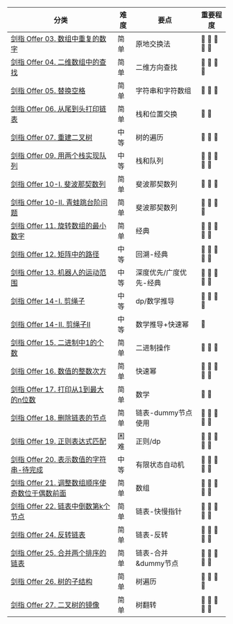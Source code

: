 | 分类                                               | 难度 | 要点 | 重要程度
| ------------------------------------------------ | -- | -- | --
| [剑指 Offer 03. 数组中重复的数字](https://github.com/JK9559/WIO/blob/master/note/Algorithm/ToOffer/lcof_03FindRepeatNumber.md)            | 简单 | 原地交换法 | :lollipop: :lollipop: :lollipop: :lollipop: :lollipop:
| [剑指 Offer 04. 二维数组中的查找](https://github.com/JK9559/WIO/blob/master/note/Algorithm/ToOffer/lcof_04FindNumberIn2DArray.md)            | 简单 | 二维方向查找 | :lollipop: :lollipop: :lollipop: :lollipop:
| [剑指 Offer 05. 替换空格](https://github.com/JK9559/WIO/blob/master/note/Algorithm/ToOffer/lcof_05ReplaceSpace.md)            | 简单 | 字符串和字符数组 | :lollipop: :lollipop: :lollipop:
| [剑指 Offer 06. 从尾到头打印链表](https://github.com/JK9559/WIO/blob/master/note/Algorithm/ToOffer/lcof_06ReversePrint.md)            | 简单 | 栈和位置交换 | :lollipop: :lollipop:
| [剑指 Offer 07. 重建二叉树](https://github.com/JK9559/WIO/blob/master/note/Algorithm/ToOffer/lcof_07BuildTree.md)            | 中等 | 树的遍历 | :lollipop: :lollipop: :lollipop:
| [剑指 Offer 09. 用两个栈实现队列](https://github.com/JK9559/WIO/blob/master/note/Algorithm/ToOffer/lcof_09CQueue.md)            | 中等 | 栈和队列 | :lollipop: :lollipop: :lollipop: :lollipop: :lollipop:
| [剑指 Offer 10-I. 斐波那契数列](https://github.com/JK9559/WIO/blob/master/note/Algorithm/ToOffer/lcof_10IFib.md)            | 简单 | 斐波那契数列 | :lollipop: :lollipop: :lollipop:
| [剑指 Offer 10-II. 青蛙跳台阶问题](https://github.com/JK9559/WIO/blob/master/note/Algorithm/ToOffer/lcof_10IINumWays.md)            | 简单 | 斐波那契数列 | :lollipop: :lollipop: :lollipop: :lollipop:
| [剑指 Offer 11. 旋转数组的最小数字](https://github.com/JK9559/WIO/blob/master/note/Algorithm/ToOffer/lcof_11MinArray.md)            | 简单 | 经典 | :lollipop: :lollipop: :lollipop: :lollipop: :lollipop:
| [剑指 Offer 12. 矩阵中的路径](https://github.com/JK9559/WIO/blob/master/note/Algorithm/ToOffer/lcof_12Exist.md)            | 中等 | 回溯-经典 | :lollipop: :lollipop: :lollipop: :lollipop: :lollipop:
| [剑指 Offer 13. 机器人的运动范围](https://github.com/JK9559/WIO/blob/master/note/Algorithm/ToOffer/lcof_13MovingCount.md)            | 中等 | 深度优先/广度优先-经典 | :lollipop: :lollipop: :lollipop: :lollipop: :lollipop:
| [剑指 Offer 14-I. 剪绳子](https://github.com/JK9559/WIO/blob/master/note/Algorithm/ToOffer/lcof_14ICuttingRope.md)            | 中等 | dp/数学推导 | :lollipop: :lollipop: :lollipop: :lollipop:
| [剑指 Offer 14-II. 剪绳子II](https://github.com/JK9559/WIO/blob/master/note/Algorithm/ToOffer/lcof_14IICuttingRope.md)            | 中等 | 数学推导+快速幂 | :lollipop:
| [剑指 Offer 15. 二进制中1的个数](https://github.com/JK9559/WIO/blob/master/note/Algorithm/ToOffer/lcof_15HammingWeight.md)            | 简单 | 二进制操作 | :lollipop: :lollipop: :lollipop:
| [剑指 Offer 16. 数值的整数次方](https://github.com/JK9559/WIO/blob/master/note/Algorithm/ToOffer/lcof_16MyPow.md)            | 简单 | 快速幂 | :lollipop: :lollipop: :lollipop: :lollipop: :lollipop:
| [剑指 Offer 17. 打印从1到最大的n位数](https://github.com/JK9559/WIO/blob/master/note/Algorithm/ToOffer/lcof_17PrintNumbers.md)            | 简单 | 数学 | :lollipop: :lollipop:
| [剑指 Offer 18. 删除链表的节点](https://github.com/JK9559/WIO/blob/master/note/Algorithm/ToOffer/lcof_18DeleteNode.md)            | 简单 | 链表-dummy节点使用 | :lollipop: :lollipop: :lollipop: :lollipop: :lollipop:
| [剑指 Offer 19. 正则表达式匹配](https://github.com/JK9559/WIO/blob/master/note/Algorithm/ToOffer/lcof_19IsMatch.md)            | 困难 | 正则/dp | :lollipop: :lollipop: :lollipop: :lollipop: :lollipop:
| [剑指 Offer 20. 表示数值的字符串-待完成](https://github.com/JK9559/WIO/blob/master/note/Algorithm/ToOffer/lcof_20IsNumber.md)            | 中等 | 有限状态自动机 | :lollipop: :lollipop: :lollipop: :lollipop: :lollipop:
| [剑指 Offer 21. 调整数组顺序使奇数位于偶数前面](https://github.com/JK9559/WIO/blob/master/note/Algorithm/ToOffer/lcof_21Exchange.md)            | 简单 | 数组 | :lollipop: :lollipop: :lollipop: :lollipop: :lollipop:
| [剑指 Offer 22. 链表中倒数第k个节点](https://github.com/JK9559/WIO/blob/master/note/Algorithm/ToOffer/lcof_22GetKthFromEnd.md)            | 简单 | 链表-快慢指针 | :lollipop: :lollipop: :lollipop: :lollipop: :lollipop:
| [剑指 Offer 24. 反转链表](https://github.com/JK9559/WIO/blob/master/note/Algorithm/ToOffer/lcof_24ReverseList.md)            | 简单 | 链表-反转 | :lollipop: :lollipop: :lollipop: :lollipop: :lollipop:
| [剑指 Offer 25. 合并两个排序的链表](https://github.com/JK9559/WIO/blob/master/note/Algorithm/ToOffer/lcof_25MergeTwoLists.md)            | 简单 | 链表-合并&dummy节点 | :lollipop: :lollipop: :lollipop: :lollipop: :lollipop:
| [剑指 Offer 26. 树的子结构](https://github.com/JK9559/WIO/blob/master/note/Algorithm/ToOffer/lcof_26IsSubStructure.md)            | 简单 | 树遍历 | :lollipop: :lollipop: :lollipop: :lollipop:
| [剑指 Offer 27. 二叉树的镜像](https://github.com/JK9559/WIO/blob/master/note/Algorithm/ToOffer/lcof_27MirrorTree.md)            | 简单 | 树翻转 | :lollipop: :lollipop: :lollipop: :lollipop: :lollipop: